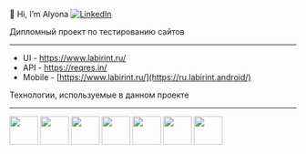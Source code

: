 👋 Hi, I’m Alyona [![LinkedIn](https://img.shields.io/badge/-LinkedIn-090909?style=for-the-badge&logo=linkedin&logoColor=007BB6)](http://www.linkedin.com/in/alyona-chistyakova-0a6555b6)

Дипломный проект по тестированию сайтов
____________________________________________________________________________________________
* UI - https://www.labirint.ru/
* API - https://reqres.in/
* Mobile - [https://www.labirint.ru/](https://ru.labirint.android/)

Технологии, используемые в данном проекте
________________________________________________________________________________________________________________

<img src="https://user-images.githubusercontent.com/107774229/198147069-9695ab30-19a7-4142-b15d-4125634a7150.png" width="50"> <img src="https://user-images.githubusercontent.com/107774229/198146350-1c541de9-3ef0-429a-a9cb-96aae4444891.png" width="50"> <img src="https://user-images.githubusercontent.com/107774229/198147302-69cd2396-c805-4bc5-acba-ca6a47cacbd1.png" width="50"> <img src="https://user-images.githubusercontent.com/107774229/198146505-9425db7d-e708-4ec8-85d5-d88228509739.svg" width="50"> <img src="https://user-images.githubusercontent.com/107774229/198146535-a68da1cf-b3cf-4024-84b7-35e6d3ba7025.svg" width="50"> <img src="https://user-images.githubusercontent.com/107774229/198146634-b6bcaa30-66ee-4b56-8181-39c2183257ff.svg" width="50"> <img src="https://user-images.githubusercontent.com/107774229/198146647-42f39a19-07b2-4bde-b21a-b570aa703f09.svg" width="50">

<!---
satrn8/satrn8 is a ✨ special ✨ repository because its `README.md` (this file) appears on your GitHub profile.
You can click the Preview link to take a look at your changes.
--->
